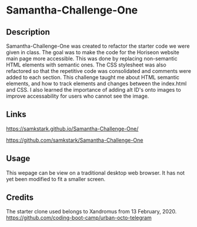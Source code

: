 # Samantha-Challenge-One

## Description
Samantha-Challenge-One was created to refactor the starter code we were given in class. The goal was to make the code for the Horiseon website main page more accessible. This was done by replacing non-semantic HTML elements with semantic ones. The CSS stylesheet was also refactored so that the repetitive code was consolidated and comments were added to each section. This challenge taught me about HTML semantic elements, and how to track elements and changes between the index.html and CSS. I also learned the importance of adding alt ID's onto images to improve accessability for users who cannot see the image. 

## Links
https://samkstark.github.io/Samantha-Challenge-One/

https://github.com/samkstark/Samantha-Challenge-One

## Usage
This wepage can be view on a traditional desktop web browser. It has not yet been modified to fit a smaller screen.



## Credits
The starter clone used belongs to Xandromus from 13 February, 2020. 
https://github.com/coding-boot-camp/urban-octo-telegram